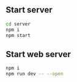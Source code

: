 ## Start server

```bash
cd server
npm i
npm start
```
## Start web server

```bash
npm i
npm run dev -- --open
```
